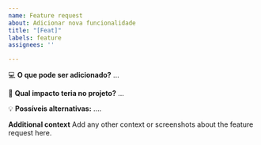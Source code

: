 ```yaml
---
name: Feature request
about: Adicionar nova funcionalidade
title: "[Feat]"
labels: feature
assignees: ''

---
```


💻 **O que pode ser adicionado?**
... 

👾 **Qual impacto teria no projeto?**
...

💡 **Possíveis alternativas:**
....

**Additional context**
Add any other context or screenshots about the feature request here.
